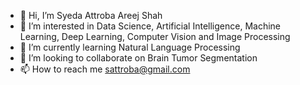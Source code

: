 - 👋 Hi, I’m Syeda Attroba Areej Shah
- 👀 I’m interested in Data Science, Artificial Intelligence, Machine Learning, Deep Learning, Computer Vision and Image Processing
- 🌱 I’m currently learning Natural Language Processing
- 💞️ I’m looking to collaborate on Brain Tumor Segmentation
- 📫 How to reach me sattroba@gmail.com

<!---
SyedaAttroba/SyedaAttroba is a ✨ special ✨ repository because its `README.md` (this file) appears on your GitHub profile.
You can click the Preview link to take a look at your changes.
--->
